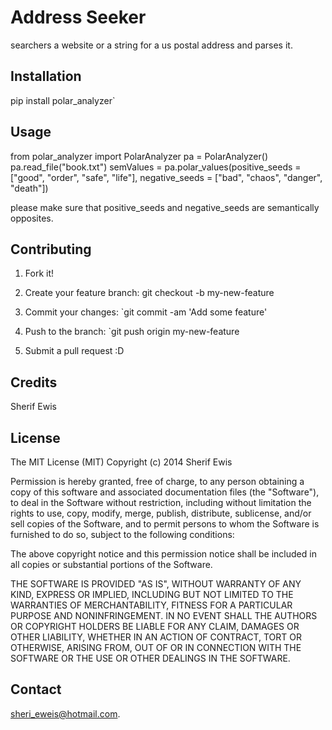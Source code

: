 # Address Seeker



searchers a website or a string for a us postal address and parses it.



## Installation



pip install polar_analyzer`



## Usage


 

from polar_analyzer import PolarAnalyzer
pa = PolarAnalyzer()
pa.read_file("book.txt")
semValues = pa.polar_values(positive_seeds = ["good", "order", "safe", "life"], negative_seeds = ["bad", "chaos", "danger", "death"])


please make sure that positive_seeds and negative_seeds are semantically opposites.


## Contributing


1. Fork it!

2. Create your feature branch: git checkout -b my-new-feature

3. Commit your changes: `git commit -am 'Add some feature'
4. Push to the branch: `git push origin my-new-feature
5. Submit a pull request :D

## Credits


Sherif Ewis

## License


The MIT License (MIT)
Copyright (c) 2014 Sherif Ewis

Permission is hereby granted, free of charge, to any person obtaining a copy of this software and associated documentation files (the "Software"), to deal in the Software without restriction, including without limitation the rights to use, copy, modify, merge, publish, distribute, sublicense, and/or sell copies of the Software, and to permit persons to whom the Software is furnished to do so, subject to the following conditions:

The above copyright notice and this permission notice shall be included in all copies or substantial portions of the Software.

THE SOFTWARE IS PROVIDED "AS IS", WITHOUT WARRANTY OF ANY KIND, EXPRESS OR IMPLIED, INCLUDING BUT NOT LIMITED TO THE WARRANTIES OF MERCHANTABILITY, FITNESS FOR A PARTICULAR PURPOSE AND NONINFRINGEMENT. IN NO EVENT SHALL THE AUTHORS OR COPYRIGHT HOLDERS BE LIABLE FOR ANY CLAIM, DAMAGES OR OTHER LIABILITY, WHETHER IN AN ACTION OF CONTRACT, TORT OR OTHERWISE, ARISING FROM, OUT OF OR IN CONNECTION WITH THE SOFTWARE OR THE USE OR OTHER DEALINGS IN THE SOFTWARE.


## Contact
sheri_eweis@hotmail.com.

